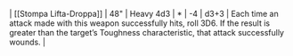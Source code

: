 | [[Stompa Lifta-Droppa]] | 48"   | Heavy 4d3 | *   | -4  | d3+3 | Each time an attack made with this weapon successfully hits, roll 3D6. If the result is greater than the target’s Toughness characteristic, that attack successfully wounds. | 